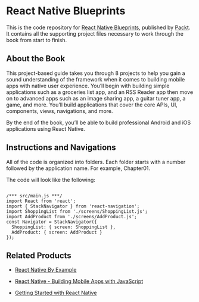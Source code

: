 # React Native Blueprints
This is the code repository for [React Native Blueprints](https://www.packtpub.com/web-development/react-native-blueprints?utm_source=GitHub&utm_medium=repo&utm_campaign=9781787288096), published by [Packt](https://www.packtpub.com). It contains all the supporting project files necessary to work through the book from start to finish.

## About the Book

This project-based guide takes you through 8 projects to help you gain a sound understanding of the framework when it comes to building mobile apps with native user experience. You’ll begin with building simple applications such as a groceries list app, and an RSS Reader app then move on to advanced apps such as an image sharing app, a guitar tuner app, a game, and more. You’ll build applications that cover the core APIs, UI, components, views, navigations, and more.

By the end of the book, you’ll be able to build professional Android and iOS applications using React Native.

## Instructions and Navigations
All of the code is organized into folders. Each folder starts with a number followed by the application name. For example, Chapter01.



The code will look like the following:
```

/*** src/main.js ***/
import React from 'react';
import { StackNavigator } from 'react-navigation';
import ShoppingList from './screens/ShoppingList.js';
import AddProduct from './screens/AddProduct.js';
const Navigator = StackNavigator({
  ShoppingList: { screen: ShoppingList },
  AddProduct: { screen: AddProduct }
});

```

## Related Products
* [React Native By Example](https://www.packtpub.com/application-development/react-native-example?utm_source=GitHub&utm_medium=repo&utm_campaign=9781786464750)

* [React Native - Building Mobile Apps with JavaScript](https://www.packtpub.com/application-development/react-native-building-mobile-apps-javascript?utm_source=GitHub&utm_medium=repo&utm_campaign=9781787282537)

* [Getting Started with React Native](https://www.packtpub.com/application-development/getting-started-react-native?utm_source=GitHub&utm_medium=repo&utm_campaign=9781785885181)







